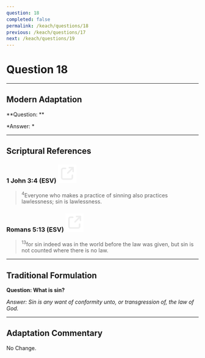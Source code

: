 ```yaml
---
question: 18
completed: false
permalink: /keach/questions/18
previous: /keach/questions/17
next: /keach/questions/19
---
```

# Question 18

---
## Modern Adaptation
**Question: **

*Answer: *

---
## Scriptural References
### 1 John 3:4 (ESV) <a href="https://biblegateway.com/passage/?search=1+John+3%3A4&version=ESV"><img src="/assets/svg/link.svg"/></a>
> <sup>4</sup>Everyone who makes a practice of sinning also practices lawlessness; sin is lawlessness.

### Romans 5:13 (ESV) <a href="https://biblegateway.com/passage/?search=Romans+5%3A13&version=ESV"><img src="/assets/svg/link.svg"/></a>
> <sup>13</sup>for sin indeed was in the world before the law was given, but sin is not counted where there is no law.


---
## Traditional Formulation
**Question: What is sin?**

*Answer: Sin is any want of conformity unto, or transgression of, the law of God.*

---
## Adaptation Commentary
No Change.